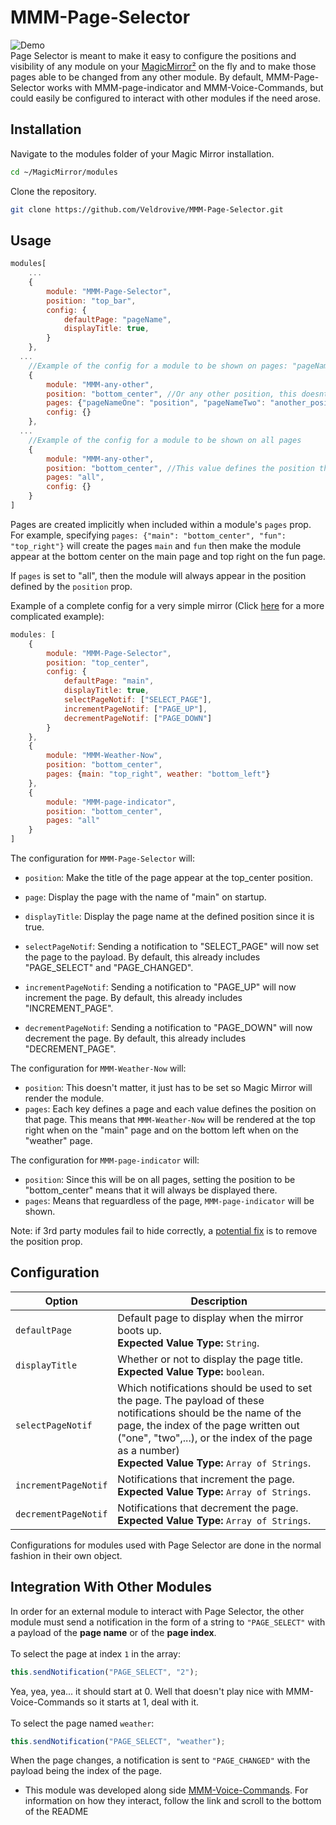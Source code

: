 # MMM-Page-Selector
![Demo](https://i.imgur.com/7E7dn4n.gif)<br/>
Page Selector is meant to make it easy to configure the positions and visibility of any module on your [MagicMirror²](https://github.com/MichMich/MagicMirror) on the fly and to make those pages able to be changed from any other module. By default, MMM-Page-Selector works with MMM-page-indicator and MMM-Voice-Commands, but could easily be configured to interact with other modules if the need arose. 

## Installation
Navigate to the modules folder of your Magic Mirror installation.
```bash
cd ~/MagicMirror/modules
```

Clone the repository.
```bash
git clone https://github.com/Veldrovive/MMM-Page-Selector.git
```

## Usage
```js
modules[
    ...
    {
        module: "MMM-Page-Selector",
        position: "top_bar",
        config: {
            defaultPage: "pageName",
            displayTitle: true,
        }
    },
  ...
    //Example of the config for a module to be shown on pages: "pageNameOne" and "pageNameTwo"
    {
        module: "MMM-any-other",
        position: "bottom_center", //Or any other position, this doesnt matter unless "pages" is set to "all"
        pages: {"pageNameOne": "position", "pageNameTwo": "another_position"},
        config: {}
    },
  ...
    //Example of the config for a module to be shown on all pages
    {
        module: "MMM-any-other",
        position: "bottom_center", //This value defines the position that the module will always appear in
        pages: "all",
        config: {}
    }
]
```
Pages are created implicitly when included within a module's `pages` prop.<br/>
For example, specifying `pages: {"main": "bottom_center", "fun": "top_right"}` will create the pages `main` and `fun` then make the module appear at the bottom center on the main page and top right on the fun page.

If `pages` is set to "all", then the module will always appear in the position defined by the `position` prop.

Example of a complete config for a very simple mirror (Click [here](https://github.com/Veldrovive/MMM-Page-Selector/issues/3#issuecomment-433203300) for a more complicated example):
```js
modules: [
    {
        module: "MMM-Page-Selector",
        position: "top_center",
        config: {
            defaultPage: "main",
            displayTitle: true,
            selectPageNotif: ["SELECT_PAGE"],
            incrementPageNotif: ["PAGE_UP"],
            decrementPageNotif: ["PAGE_DOWN"]
        }
    },
    {
        module: "MMM-Weather-Now",
        position: "bottom_center",
        pages: {main: "top_right", weather: "bottom_left"}
    },
    {
        module: "MMM-page-indicator",
        position: "bottom_center",
        pages: "all"
    }
]
```
The configuration for `MMM-Page-Selector` will:
* `position`: Make the title of the page appear at the top_center position.
* `page`: Display the page with the name of "main" on startup.
* `displayTitle`: Display the page name at the defined position since it is true.

* `selectPageNotif`: Sending a notification to "SELECT_PAGE" will now set the page to the payload. By default, this already includes "PAGE_SELECT" and "PAGE_CHANGED".

* `incrementPageNotif`: Sending a notification to "PAGE_UP" will now increment the page. By default, this already includes "INCREMENT_PAGE".

* `decrementPageNotif`: Sending a notification to "PAGE_DOWN" will now decrement the page. By default, this already includes "DECREMENT_PAGE".

The configuration for `MMM-Weather-Now` will:
* `position`: This doesn't matter, it just has to be set so Magic Mirror will render the module.
* `pages`: Each key defines a page and each value defines the position on that page. This means that `MMM-Weather-Now` will be rendered at the top right when on the "main" page and on the bottom left when on the "weather" page.

The configuration for `MMM-page-indicator` will:
* `position`: Since this will be on all pages, setting the position to be "bottom_center" means that it will always be displayed there.
* `pages`: Means that reguardless of the page, `MMM-page-indicator` will be shown.

Note: if 3rd party modules fail to hide correctly, a [potential fix](https://github.com/Veldrovive/MMM-Page-Selector/issues/2) is to remove the position prop.
## Configuration
Option|Description
------|-----------
`defaultPage`|Default page to display when the mirror boots up.<br/>**Expected Value Type:** `String`.|
`displayTitle`|Whether or not to display the page title.<br/>**Expected Value Type:** `boolean`.|
`selectPageNotif`|Which notifications should be used to set the page. The payload of these notifications should be the name of the page, the index of the page written out ("one", "two",...), or the index of the page as a number)<br/>**Expected Value Type:** `Array of Strings`.|
`incrementPageNotif`|Notifications that increment the page.<br/>**Expected Value Type:** `Array of Strings`.|
`decrementPageNotif`|Notifications that decrement the page.<br/>**Expected Value Type:** `Array of Strings`.|

Configurations for modules used with Page Selector are done in the normal fashion in their own object.

## Integration With Other Modules
In order for an external module to interact with Page Selector, the other module must send a notification in the form of a string to `"PAGE_SELECT"` with a payload of the **page name** or of the **page index**.<br/><br/>
To select the page at index `1` in the array:
```js
this.sendNotification("PAGE_SELECT", "2");
``` 
Yea, yea, yea... it should start at 0. Well that doesn't play nice with MMM-Voice-Commands so it starts at 1, deal with it.<br/><br/>
To select the page named `weather`:
```js
this.sendNotification("PAGE_SELECT", "weather");
```
When the page changes, a notification is sent to `"PAGE_CHANGED"` with the payload being the index of the page.

- This module was developed along side [MMM-Voice-Commands](https://github.com/Veldrovive/MMM-Voice-Commands). For information on how they interact, follow the link and scroll to the bottom of the README
